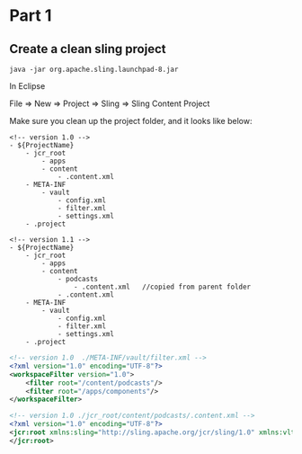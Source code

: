 # Part 1

## Create a clean sling project

`java -jar org.apache.sling.launchpad-8.jar`

In Eclipse

File => New => Project => Sling => Sling Content Project

Make sure you clean up the project folder, and it looks like below:

```
<!-- version 1.0 -->
- ${ProjectName}
    - jcr_root
        - apps
        - content
            - .content.xml
    - META-INF
        - vault
            - config.xml
            - filter.xml
            - settings.xml
    - .project
```

```
<!-- version 1.1 -->
- ${ProjectName}
    - jcr_root
        - apps
        - content
            - podcasts
                - .content.xml   //copied from parent folder
            - .content.xml
    - META-INF
        - vault
            - config.xml
            - filter.xml
            - settings.xml
    - .project
```

```xml
<!-- version 1.0  ./META-INF/vault/filter.xml -->
<?xml version="1.0" encoding="UTF-8"?>
<workspaceFilter version="1.0">
    <filter root="/content/podcasts"/>
    <filter root="/apps/components"/>
</workspaceFilter>
```

```xml
<!-- version 1.0 ./jcr_root/content/podcasts/.content.xml -->
<?xml version="1.0" encoding="UTF-8"?>
<jcr:root xmlns:sling="http://sling.apache.org/jcr/sling/1.0" xmlns:vlt="http://www.day.com/jcr/vault/1.0" xmlns:jcr="http://www.jcp.org/jcr/1.0" jcr:primaryType="sling:Folder">
</jcr:root>
```
